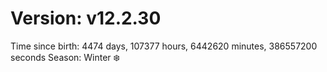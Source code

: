 # Version: v12.2.30
Time since birth: 4474 days, 107377 hours, 6442620 minutes, 386557200 seconds
Season: Winter ❄️
